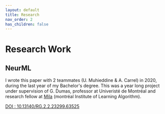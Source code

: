 ```yaml
---
layout: default
title: Research
nav_order: 2
has_children: false
---
```


# Research Work

## NeurML

I wrote this paper with 2 teammates (U. Muhieddine & A. Carrel) in 2020, during the last year of my Bachelor's degree. This was a year long project under supervision of G. Dumas, professor at Univeristé de Montréal and research fellow at [Mila](https://mila.quebec/) (montréal Institute of Learning Algorithm). 

[DOI : 10.13140/RG.2.2.23299.63525](https://www.researchgate.net/publication/355928130_NeurML_From_an_automated_EEG_preprocessing_pipeline_with_source_reconstruction_to_ML_models_predicting_gender_and_brain_age)

